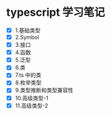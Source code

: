 # typescript 学习笔记

- [x] 1.基础类型
- [x] 2.Symbol
- [x] 3.接口
- [x] 4.函数
- [x] 5.泛型
- [x] 6.类
- [x] 7.ts 中的类
- [x] 8.枚举类型
- [x] 9.类型推断和类型兼容性
- [x] 10.高级类型-1
- [x] 11.高级类型-2
